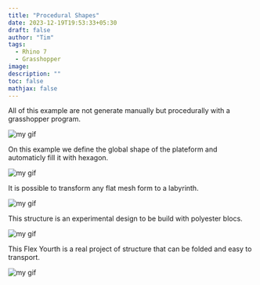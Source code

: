 ```yaml
---
title: "Procedural Shapes"
date: 2023-12-19T19:53:33+05:30
draft: false
author: "Tim"
tags:
  - Rhino 7 
  - Grasshopper
image:
description: ""
toc: false
mathjax: false
---
```


All of this example are not generate manually but procedurally with a grasshopper program.

![my gif](/images/land1.PNG)

On this example we define the global shape of the plateform and automaticly fill it with hexagon.

![my gif](/images/22.PNG)

It is possible to transform any flat mesh form to a labyrinth.

![my gif](/images/laby.PNG)

This structure is an experimental design to be build with polyester blocs.


![my gif](/images/2.PNG)


This Flex Yourth is a real project of structure that can be folded and easy to transport.


![my gif](/images/1.PNG)